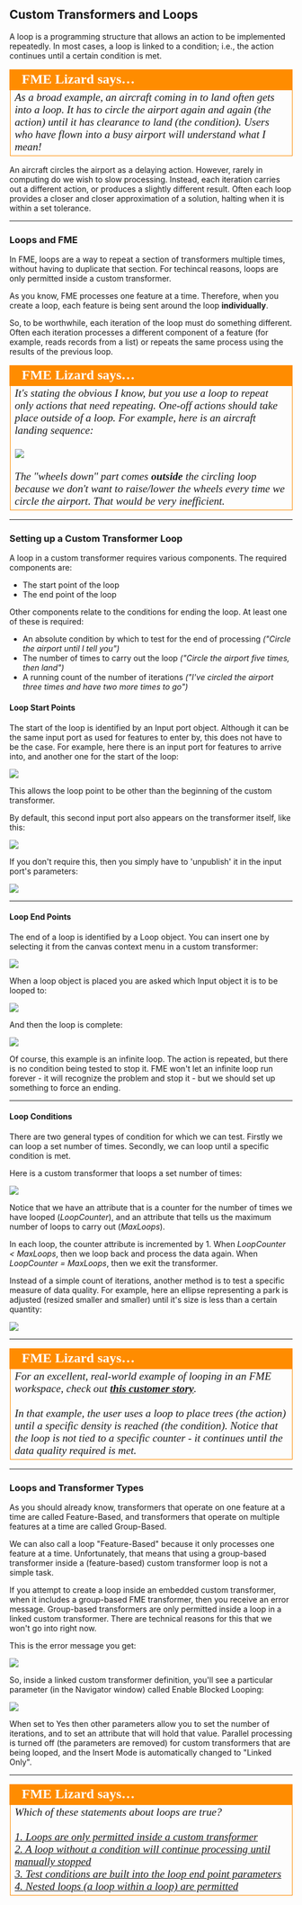 ## Custom Transformers and Loops ##

A loop is a programming structure that allows an action to be implemented repeatedly. In most cases, a loop is linked to a condition; i.e., the action continues until a certain condition is met.

<table style="border-spacing: 0px">
<tr>
<td style="vertical-align:middle;background-color:darkorange;border: 2px solid darkorange">
<i class="fa fa-quote-left fa-lg fa-pull-left fa-fw" style="color:white;padding-right: 12px;vertical-align:text-top"></i>
<span style="color:white;font-size:x-large;font-weight: bold;font-family:serif">FME Lizard says…</span>
</td>
</tr>

<tr>
<td style="border: 1px solid darkorange">
<span style="font-family:serif; font-style:italic; font-size:larger">
As a broad example, an aircraft coming in to land often gets into a loop. It has to circle the airport again and again (the action) until it has clearance to land (the condition). Users who have flown into a busy airport will understand what I mean!
</span>
</td>
</tr>
</table>

An aircraft circles the airport as a delaying action. However, rarely in computing do we wish to slow processing. Instead, each iteration carries out a different action, or produces a slightly different result. Often each loop provides a closer and closer approximation of a solution, halting when it is within a set tolerance. 

---

### Loops and FME ###

In FME, loops are a way to repeat a section of transformers multiple times, without having to duplicate that section. For techincal reasons, loops are only permitted inside a custom transformer.

As you know, FME processes one feature at a time. Therefore, when you create a loop, each feature is being sent around the loop **individually**. 

So, to be worthwhile, each iteration of the loop must do something different. Often each iteration processes a different component of a feature (for example, reads records from a list) or repeats the same process using the results of the previous loop.

<table style="border-spacing: 0px">
<tr>
<td style="vertical-align:middle;background-color:darkorange;border: 2px solid darkorange">
<i class="fa fa-quote-left fa-lg fa-pull-left fa-fw" style="color:white;padding-right: 12px;vertical-align:text-top"></i>
<span style="color:white;font-size:x-large;font-weight: bold;font-family:serif">FME Lizard says…</span>
</td>
</tr>

<tr>
<td style="border: 1px solid darkorange">
<span style="font-family:serif; font-style:italic; font-size:larger">
It's stating the obvious I know, but you use a loop to repeat only actions that need repeating. One-off actions should take place outside of a loop. For example, here is an aircraft landing sequence:
<br><br><img src="./Images/Img5.054.CTFOTransformerLandingProcedure.png">
<br><br>The "wheels down" part comes <strong>outside</strong> the circling loop because we don't want to raise/lower the wheels every time we circle the airport. That would be very inefficient.
</span>
</td>
</tr>
</table>

---

### Setting up a Custom Transformer Loop ###

A loop in a custom transformer requires various components. The required components are: 

- The start point of the loop
- The end point of the loop

Other components relate to the conditions for ending the loop. At least one of these is required:

- An absolute condition by which to test for the end of processing *("Circle the airport until I tell you")*
- The number of times to carry out the loop *("Circle the airport five times, then land")*
- A running count of the number of iterations *("I've circled the airport three times and have two more times to go")*


#### Loop Start Points ####
The start of the loop is identified by an Input port object. Although it can be the same input port as used for features to enter by, this does not have to be the case. For example, here there is an input port for features to arrive into, and another one for the start of the loop:

![](./Images/Img5.055.CTLoopInputPort.png)

This allows the loop point to be other than the beginning of the custom transformer.

By default, this second input port also appears on the transformer itself, like this:

![](./Images/Img5.056.CTLoopInputPortOnCanvas.png)

If you don't require this, then you simply have to 'unpublish' it in the input port's parameters:

![](./Images/Img5.057.CTLoopInputPortUnpublish.png)

---

#### Loop End Points ####

The end of a loop is identified by a Loop object. You can insert one by selecting it from the canvas context menu in a custom transformer:

![](./Images/Img5.058.CTInsertLoop.png)

When a loop object is placed you are asked which Input object it is to be looped to:

![](./Images/Img5.059.CTInsertLoopSelectInput.png)

And then the loop is complete:

![](./Images/Img5.060.CTCompletedLoop.png)

Of course, this example is an infinite loop. The action is repeated, but there is no condition being tested to stop it. FME won't let an infinite loop run forever - it will recognize the problem and stop it - but we should set up something to force an ending. 

---

#### Loop Conditions ####

There are two general types of condition for which we can test. Firstly we can loop a set number of times. Secondly, we can loop until a specific condition is met.

Here is a custom transformer that loops a set number of times:

![](./Images/Img5.061.CTLoopCounterCondition.png)

Notice that we have an attribute that is a counter for the number of times we have looped (*LoopCounter*), and an attribute that tells us the maximum number of loops to carry out (*MaxLoops*). 

In each loop, the counter attribute is incremented by 1. When *LoopCounter < MaxLoops*, then we loop back and process the data again. When *LoopCounter = MaxLoops*, then we exit the transformer.

Instead of a simple count of iterations, another method is to test a specific measure of data quality. For example, here an ellipse representing a park is adjusted (resized smaller and smaller) until it's size is less than a certain quantity:

![](./Images/Img5.065.CTLoopExampleImage.png) 

---

<table style="border-spacing: 0px">
<tr>
<td style="vertical-align:middle;background-color:darkorange;border: 2px solid darkorange">
<i class="fa fa-quote-left fa-lg fa-pull-left fa-fw" style="color:white;padding-right: 12px;vertical-align:text-top"></i>
<span style="color:white;font-size:x-large;font-weight: bold;font-family:serif">FME Lizard says…</span>
</td>
</tr>

<tr>
<td style="border: 1px solid darkorange">
<span style="font-family:serif; font-style:italic; font-size:larger">
For an excellent, real-world example of looping in an FME workspace, check out <a href="http://www.fme.ly/LoopExample"><strong>this customer story</strong></a>.
<br><br>In that example, the user uses a loop to place trees (the action) until a specific density is reached (the condition). Notice that the loop is not tied to a specific counter - it continues until the data quality required is met.
</span>
</td>
</tr>
</table>

---

### Loops and Transformer Types ###

As you should already know, transformers that operate on one feature at a time are called Feature-Based, and transformers that operate on multiple features at a time are called Group-Based.

We can also call a loop "Feature-Based" because it only processes one feature at a time. Unfortunately, that means that using a group-based transformer inside a (feature-based) custom transformer loop is not a simple task. 

If you attempt to create a loop inside an embedded custom transformer, when it includes a group-based FME transformer, then you receive an error message. Group-based transformers are only permitted inside a loop in a linked custom transformer. There are technical reasons for this that we won't go into right now.

This is the error message you get:

![](./Images/Img5.062.CTLoopWithBlockingMessage.png)

So, inside a linked custom transformer definition, you'll see a particular parameter (in the Navigator window) called Enable Blocked Looping:

![](./Images/Img5.063.CTLoopWithBlockingParameter.png)

When set to Yes then other parameters allow you to set the number of iterations, and to set an attribute that will hold that value. Parallel processing is turned off (the parameters are removed) for custom transformers that are being looped, and the Insert Mode is automatically changed to "Linked Only".

---

<table style="border-spacing: 0px">
<tr>
<td style="vertical-align:middle;background-color:darkorange;border: 2px solid darkorange">
<i class="fa fa-quote-left fa-lg fa-pull-left fa-fw" style="color:white;padding-right: 12px;vertical-align:text-top"></i>
<span style="color:white;font-size:x-large;font-weight: bold;font-family:serif">FME Lizard says…</span>
</td>
</tr>

<tr>
<td style="border: 1px solid darkorange">
<span style="font-family:serif; font-style:italic; font-size:larger">
Which of these statements about loops are true?
<br><br><a href="http://52.73.3.37/fmedatastreaming/Manual/QAResponse2017.fmw?chapter=13&question=7&answer=1&DestDataset_TEXTLINE=C%3A%5CFMEOutput%5CQAResponse.html">1. Loops are only permitted inside a custom transformer</a>
<br><a href="http://52.73.3.37/fmedatastreaming/Manual/QAResponse2017.fmw?chapter=13&question=7&answer=2&DestDataset_TEXTLINE=C%3A%5CFMEOutput%5CQAResponse.html">2. A loop without a condition will continue processing until manually stopped</a>
<br><a href="http://52.73.3.37/fmedatastreaming/Manual/QAResponse2017.fmw?chapter=13&question=7&answer=3&DestDataset_TEXTLINE=C%3A%5CFMEOutput%5CQAResponse.html">3. Test conditions are built into the loop end point parameters</a>
<br><a href="http://52.73.3.37/fmedatastreaming/Manual/QAResponse2017.fmw?chapter=13&question=7&answer=4&DestDataset_TEXTLINE=C%3A%5CFMEOutput%5CQAResponse.html">4. Nested loops (a loop within a loop) are permitted</a>
</span>
</td>
</tr>
</table>

